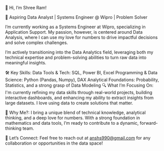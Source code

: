 👋 Hi, I’m Shree Ram!

💼 Aspiring Data Analyst | Systems Engineer @ Wipro | Problem Solver

I’m currently working as a Systems Engineer at Wipro, specializing in Application Support. My passion, however, is centered around Data Analysis, where I can use my love for numbers to drive impactful decisions and solve complex challenges.

I’m actively transitioning into the Data Analytics field, leveraging both my technical expertise and problem-solving abilities to turn raw data into meaningful insights.

🛠 Key Skills:
Data Tools & Tech: SQL, Power BI, Excel
Programming & Data Science: Python (Pandas, Numpy), DAX
Analytical Foundations: Probability, Statistics, and a strong grasp of Data Modeling
🔍 What I’m Focusing On:
I'm currently refining my data skills through real-world projects, building interactive dashboards, and enhancing my ability to extract insights from large datasets. I love using data to create solutions that matter.

🌟 Why Me?:
I bring a unique blend of technical knowledge, analytical thinking, and a deep love for numbers. With a strong foundation in mathematics and data tools, I’m ready to contribute to a dynamic, forward-thinking team.

📧 Let’s Connect: Feel free to reach out at anshs990@gmail.com for any collaboration or opportunities in the data space!
